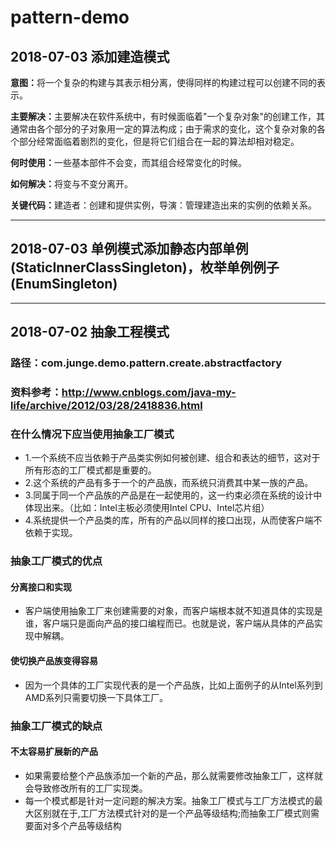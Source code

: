 # pattern-demo
## 2018-07-03 添加建造模式
<b>意图：</b>将一个复杂的构建与其表示相分离，使得同样的构建过程可以创建不同的表示。</br>

<b>主要解决：</b>主要解决在软件系统中，有时候面临着"一个复杂对象"的创建工作，其通常由各个部分的子对象用一定的算法构成；由于需求的变化，这个复杂对象的各个部分经常面临着剧烈的变化，但是将它们组合在一起的算法却相对稳定。</br>

<b>何时使用：</b>一些基本部件不会变，而其组合经常变化的时候。</br>

<b>如何解决：</b>将变与不变分离开。</br>

<b>关键代码：</b>建造者：创建和提供实例，导演：管理建造出来的实例的依赖关系。</br>

-----------------------------------------------------------------------------------------
## 2018-07-03 单例模式添加静态内部单例(StaticInnerClassSingleton)，枚举单例例子(EnumSingleton)

-----------------------------------------------------------------------------------------
## 2018-07-02 抽象工程模式
### 路径：com.junge.demo.pattern.create.abstractfactory
### 资料参考：http://www.cnblogs.com/java-my-life/archive/2012/03/28/2418836.html
### 在什么情况下应当使用抽象工厂模式
* 1.一个系统不应当依赖于产品类实例如何被创建、组合和表达的细节，这对于所有形态的工厂模式都是重要的。
* 2.这个系统的产品有多于一个的产品族，而系统只消费其中某一族的产品。
* 3.同属于同一个产品族的产品是在一起使用的，这一约束必须在系统的设计中体现出来。（比如：Intel主板必须使用Intel CPU、Intel芯片组）
* 4.系统提供一个产品类的库，所有的产品以同样的接口出现，从而使客户端不依赖于实现。

### 抽象工厂模式的优点
#### 分离接口和实现
* 客户端使用抽象工厂来创建需要的对象，而客户端根本就不知道具体的实现是谁，客户端只是面向产品的接口编程而已。也就是说，客户端从具体的产品实现中解耦。

#### 使切换产品族变得容易
* 因为一个具体的工厂实现代表的是一个产品族，比如上面例子的从Intel系列到AMD系列只需要切换一下具体工厂。

### 抽象工厂模式的缺点
#### 不太容易扩展新的产品
* 如果需要给整个产品族添加一个新的产品，那么就需要修改抽象工厂，这样就会导致修改所有的工厂实现类。
* 每一个模式都是针对一定问题的解决方案。抽象工厂模式与工厂方法模式的最大区别就在于,工厂方法模式针对的是一个产品等级结构;而抽象工厂模式则需要面对多个产品等级结构
